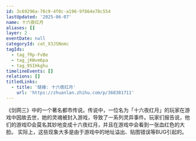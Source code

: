 ```yaml
---
id: 3c69296a-76c9-4f0c-a196-9f864e78c554
lastUpdated: '2025-06-07'
name: 十六夜红月
aliases: []
layer: 2
eventDate: null
categoryId: cat_X3JSNomc
tagIds:
  - tag_fRp-FvBe
  - tag_jKWvm6pa
  - tag_95IHkghu
timelineEvents: []
relations: []
titledLinks:
  - title: '链接: 十六夜红月'
    url: 'https://zhuanlan.zhihu.com/p/368381711'
---
```

《剑网三》中的一个著名都市传说。传说中，一位名为「十六夜红月」的玩家在游戏中因故去世，她的灵魂被封入游戏，导致了一系列灵异事件。玩家们报告说，他们的游戏ID会莫名其妙地变成十六夜红月，并且在游戏中会看到一张血红色的大脸。 实际上，这些现象大多是由于游戏中的地址溢出、贴图错误等BUG引起的。
